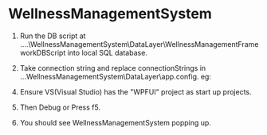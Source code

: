WellnessManagementSystem
======================


1. Run the DB script at ....\WellnessManagementSystem\DataLayer\WellnessManagementFrameworkDBScript into local SQL database.


2. Take connection string and replace connectionStrings in ...WellnessManagementSystem\DataLayer\app.config.
eg:
  <connectionStrings>
   <add name="SimulationDataLayer.Properties.Settings.WellnessManagementSystemDBConnectionString"
            connectionString="Data Source=omudcknnkm.database.windows.net;Initial Catalog=WellnessManagementSystemDB;User ID=cennest;Password=cennest"
            providerName="System.Data.SqlClient" /
  </connectionStrings>


4. Ensure VS(Visual Studio) has the "WPFUI" project as start up projects.


5. Then Debug or Press f5.


6. You should see WellnessManagementSystem popping up.